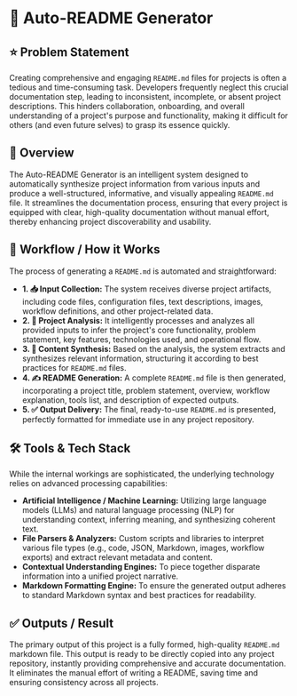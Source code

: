 # 🚀 Auto-README Generator

## ⭐ Problem Statement
Creating comprehensive and engaging `README.md` files for projects is often a tedious and time-consuming task. Developers frequently neglect this crucial documentation step, leading to inconsistent, incomplete, or absent project descriptions. This hinders collaboration, onboarding, and overall understanding of a project's purpose and functionality, making it difficult for others (and even future selves) to grasp its essence quickly.

## 📘 Overview
The Auto-README Generator is an intelligent system designed to automatically synthesize project information from various inputs and produce a well-structured, informative, and visually appealing `README.md` file. It streamlines the documentation process, ensuring that every project is equipped with clear, high-quality documentation without manual effort, thereby enhancing project discoverability and usability.

## 🔁 Workflow / How it Works
The process of generating a `README.md` is automated and straightforward:

*   **1. 📥 Input Collection:** The system receives diverse project artifacts, including code files, configuration files, text descriptions, images, workflow definitions, and other project-related data.
*   **2. 🧠 Project Analysis:** It intelligently processes and analyzes all provided inputs to infer the project's core functionality, problem statement, key features, technologies used, and operational flow.
*   **3. 📝 Content Synthesis:** Based on the analysis, the system extracts and synthesizes relevant information, structuring it according to best practices for `README.md` files.
*   **4. ✍️ README Generation:** A complete `README.md` file is then generated, incorporating a project title, problem statement, overview, workflow explanation, tools list, and description of expected outputs.
*   **5. ✅ Output Delivery:** The final, ready-to-use `README.md` is presented, perfectly formatted for immediate use in any project repository.

## 🛠 Tools & Tech Stack
While the internal workings are sophisticated, the underlying technology relies on advanced processing capabilities:

*   **Artificial Intelligence / Machine Learning:** Utilizing large language models (LLMs) and natural language processing (NLP) for understanding context, inferring meaning, and synthesizing coherent text.
*   **File Parsers & Analyzers:** Custom scripts and libraries to interpret various file types (e.g., code, JSON, Markdown, images, workflow exports) and extract relevant metadata and content.
*   **Contextual Understanding Engines:** To piece together disparate information into a unified project narrative.
*   **Markdown Formatting Engine:** To ensure the generated output adheres to standard Markdown syntax and best practices for readability.

## ✅ Outputs / Result
The primary output of this project is a fully formed, high-quality `README.md` markdown file. This output is ready to be directly copied into any project repository, instantly providing comprehensive and accurate documentation. It eliminates the manual effort of writing a README, saving time and ensuring consistency across all projects.